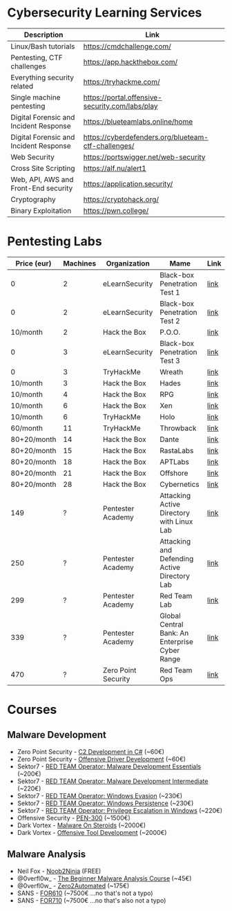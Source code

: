 
# Cybersecurity Learning Services
| Description | Link |
| --- | --- |
| Linux/Bash tutorials | https://cmdchallenge.com/ |
| Pentesting, CTF challenges | https://app.hackthebox.com/ |
| Everything security related | https://tryhackme.com/ |
| Single machine pentesting| https://portal.offensive-security.com/labs/play  |
| Digital Forensic and Incident Response | https://blueteamlabs.online/home |
| Digital Forensic and Incident Response | https://cyberdefenders.org/blueteam-ctf-challenges/ |
| Web Security | https://portswigger.net/web-security |
| Cross Site Scripting | https://alf.nu/alert1 |
| Web, API, AWS and Front-End security | https://application.security/ |
| Cryptography | https://cryptohack.org/ |
| Binary Exploitation | https://pwn.college/ |

# Pentesting Labs
| Price (eur) | Machines | Organization | Mame | Link |
| --- | --- | --- | --- | --- |
| 0 | 2 | eLearnSecurity | Black-box Penetration Test 1 | [link](://my.ine.com/CyberSecurity/courses/6f986ca5/penetration-testing-basics/lab/a8e27b29-5c64-43c3-9643-41026ecc895a) |
| 0 | 2 | eLearnSecurity | Black-box Penetration Test 2 | [link](://my.ine.com/CyberSecurity/courses/6f986ca5/penetration-testing-basics/lab/6f6dd176-54f6-442f-968a-ada7454ff9fa) |
| 10/month | 2 | Hack the Box | P.O.O. | [link](://app.hackthebox.com/endgames/poo) |
| 0 | 3 | eLearnSecurity | Black-box Penetration Test 3 | [link](://my.ine.com/CyberSecurity/courses/6f986ca5/penetration-testing-basics/lab/077b45bc-9eaa-4c2e-bcb3-a949a89b95fa) |
| 0 | 3 | TryHackMe | Wreath | [link](://tryhackme.com/room/wreath) |
| 10/month | 3 | Hack the Box | Hades | [link](://app.hackthebox.com/endgames/hades) |
| 10/month | 4 | Hack the Box | RPG | [link](://app.hackthebox.com/endgames/rpg) |
| 10/month | 6 | Hack the Box | Xen | [link](://app.hackthebox.com/endgames/xen) |
| 10/month | 6 | TryHackMe | Holo | [link](://tryhackme.com/room/hololive) |
| 60/month | 11 | TryHackMe | Throwback | [link](://tryhackme.com/network/throwback) |
| 80+20/month | 14 | Hack the Box | Dante | [link](://app.hackthebox.com/prolabs/overview/dante) |
| 80+20/month | 15 | Hack the Box | RastaLabs | [link](://app.hackthebox.com/prolabs/overview/rastalabs) |
| 80+20/month | 18 | Hack the Box | APTLabs | [link](://app.hackthebox.com/prolabs/overview/aptlabs) |
| 80+20/month | 21 | Hack the Box | Offshore | [link](://app.hackthebox.com/prolabs/overview/offshore) |
| 80+20/month | 28 | Hack the Box | Cybernetics | [link](://app.hackthebox.com/prolabs/overview/cybernetics) |
| 149 | ? | Pentester Academy | Attacking Active Directory with Linux Lab | [link](://www.pentesteracademy.com/linuxad) |
| 250 | ? | Pentester Academy | Attacking and Defending Active Directory Lab | [link](://www.pentesteracademy.com/activedirectorylab) |
| 299 | ? | Pentester Academy | Red Team Lab | [link](://www.pentesteracademy.com/redteamlab) |
| 339 | ? | Pentester Academy | Global Central Bank: An Enterprise Cyber Range | [link](://www.pentesteracademy.com/gcb) |
| 470 | ? | Zero Point Security | Red Team Ops | [link](://training.zeropointsecurity.co.uk/courses/red-team-ops) |

# Courses
## Malware Development
- Zero Point Security - [C2 Development in C#](https://training.zeropointsecurity.co.uk/courses/c2-development-in-csharp) (~60€)
- Zero Point Security - [Offensive Driver Development](https://training.zeropointsecurity.co.uk/courses/offensive-driver-development) (~60€)
- Sektor7 - [RED TEAM Operator: Malware Development Essentials](https://institute.sektor7.net/red-team-operator-malware-development-essentials) (~200€)
- Sektor7 - [RED TEAM Operator: Malware Development Intermediate](https://institute.sektor7.net/rto-maldev-intermediate) (~220€)
- Sektor7 - [RED TEAM Operator: Windows Evasion](https://institute.sektor7.net/rto-win-evasion) (~230€)
- Sektor7 - [RED TEAM Operator: Windows Persistence](https://institute.sektor7.net/rto-windows-persistence) (~230€)
- Sektor7 - [RED TEAM Operator: Privilege Escalation in Windows](https://institute.sektor7.net/rto-lpe-windows) (~220€)
- Offensive Security - [PEN-300](https://www.offensive-security.com/pen300-osep/) (~1500€)
- Dark Vortex - [Malware On Steroids](https://0xdarkvortex.dev/training-programs/malware-on-steroids/)  (~2000€)
- Dark Vortex - [Offensive Tool Development](https://0xdarkvortex.dev/training-programs/offensive-tool-development/)  (~2000€)

## Malware Analysis
- Neil Fox - [Noob2Ninja](https://www.youtube.com/playlist?list=PLiFO-R_BI-kAqDPqtnOq2n70mtAZ6xg5N) (FREE)
- @0verfl0w_ - [The Beginner Malware Analysis Course](https://www.0ffset.net/training/beginner-malanalysis/) (~45€)
- @0verfl0w_ - [Zero2Automated](https://courses.zero2auto.com/adv-malware-analysis-course) (~175€)
- SANS - [FOR610](https://www.sans.org/cyber-security-courses/reverse-engineering-malware-malware-analysis-tools-techniques/) (~7500€ ...no that's not a typo)
- SANS - [FOR710](https://www.sans.org/cyber-security-courses/reverse-engineering-malware-advanced-code-analysis/) (~7500€ ...no that's also not a typo)